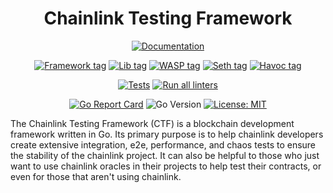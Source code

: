 <div align="center">

# Chainlink Testing Framework
[![Documentation](https://img.shields.io/badge/Documentation-MDBook-blue?style=for-the-badge)](https://smartcontractkit.github.io/chainlink-testing-framework/overview.html)

[//]: # ([![Main branch breaking changes check]&#40;https://github.com/smartcontractkit/chainlink-testing-framework/actions/workflows/rc-breaking-changes.yaml/badge.svg&#41;]&#40;https://github.com/smartcontractkit/chainlink-testing-framework/actions/workflows/rc-breaking-changes.yaml&#41;)
[![Framework tag](https://img.shields.io/github/v/tag/smartcontractkit/chainlink-testing-framework?filter=%2Aframework%2A)](https://github.com/smartcontractkit/chainlink-testing-framework/tags)
[![Lib tag](https://img.shields.io/github/v/tag/smartcontractkit/chainlink-testing-framework?filter=%2Alib%2A)](https://github.com/smartcontractkit/chainlink-testing-framework/tags)
[![WASP tag](https://img.shields.io/github/v/tag/smartcontractkit/chainlink-testing-framework?filter=%2Awasp%2A)](https://github.com/smartcontractkit/chainlink-testing-framework/tags)
[![Seth tag](https://img.shields.io/github/v/tag/smartcontractkit/chainlink-testing-framewoasdsddadadark?filter=%2Aseth%2A)](https://github.com/smartcontractkit/chainlink-testing-framework/tags)
[![Havoc tag](https://img.shields.io/github/v/tag/smartcontractkit/chainlink-testing-framework?filter=%2Ahavoc%2A)](https://github.com/smartcontractkit/chainlink-testing-framework/tags)

[![Tests](https://github.com/smartcontractkit/chainlink-testing-framework/actions/workflows/test.yaml/badge.svg)](https://github.com/smartcontractkit/chainlink-testing-framework/actions/workflows/test.yaml)
[![Run all linters](https://github.com/smartcontractkit/chainlink-testing-framework/actions/workflows/linters.yml/badge.svg)](https://github.com/smartcontractkit/chainlink-testing-framework/actions/workflows/linters.yml)

[![Go Report Card](https://goreportcard.com/badge/github.com/smartcontractkit/chainlink-testing-framework)](https://goreportcard.com/report/github.com/smartcontractkit/chainlink-testing-framework)
![Go Version](https://img.shields.io/github/go-mod/go-version/smartcontractkit/chainlink-testing-framework?filename=./lib/go.mod)
[![License: MIT](https://img.shields.io/badge/License-MIT-yellow.svg)](https://opensource.org/licenses/MIT)
</div>

The Chainlink Testing Framework (CTF) is a blockchain development framework written in Go. Its primary purpose is to help chainlink developers create extensive integration, e2e, performance, and chaos tests to ensure the stability of the chainlink project. It can also be helpful to those who just want to use chainlink oracles in their projects to help test their contracts, or even for those that aren't using chainlink.
